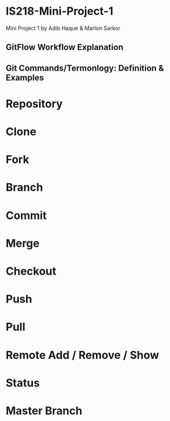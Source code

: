 # IS218-Mini-Project-1
Mini Project 1 by Adib Haque &amp; Marlon Sarkor

## GitFlow Workflow Explanation


## Git Commands/Termonlogy: Definition & Examples
# Repository
# Clone
# Fork
# Branch
# Commit
# Merge
# Checkout
# Push
# Pull
# Remote Add / Remove / Show
# Status
# Master Branch
